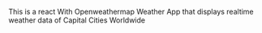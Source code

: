 This is a react With Openweathermap Weather App that displays realtime weather data
of Capital Cities Worldwide
